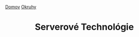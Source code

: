 <div align="center">
<div align="left">
    <a href="/README.md">Domov</a>
    <a href="../OKRUHY.md#serverové-technológie">Okruhy</a>
</div>

# Serverové Technológie

</div>